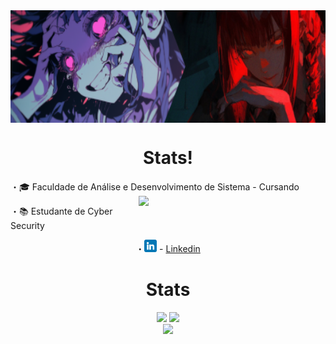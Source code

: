 
<!-- Author: Yora -->
<div align="center"
<p align="center">
<img align="center" height="180" src="./img/teste.png">
</p>
</div>
<div align="center">

# Stats! 

</div>

<p align="width">
 ・🎓 Faculdade de Análise e Desenvolvimento de Sistema - Cursando 
<img src="./img/test1.gif" align="right" width=299px></img> 

 ・📚 Estudante de Cyber Security 
 
 <p align="center">
 <div align="center">

 ・<img src="./img/linkedin (1).png" width=20x></img> - <a href="linkedin.com/in/fernandogentili/">Linkedin</a>
</p>
<p align="center">

<div align="center">

# Stats 

<img width=351 src="https://github-readme-stats.vercel.app/api?username=yoraapt&theme=holi&show_icons=true&count_private=true&show_icons=true">
<img width=200 src="https://github-readme-stats.vercel.app/api?username=yoraapt&show_icons=true&theme=holi"/><br>
<img align=hegith width=294 src="https://github-readme-stats.vercel.app/api/top-langs?username=yoraapt&layout=compact&theme=holi&custom_title=Top&nbsp;Languages"/><br>


</div>

<div align="center">

```scala

